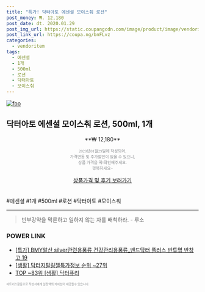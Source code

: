 ```yaml
--- 
title: "특가! 닥터아토 에센셜 모이스춰 로션" 
post_money: ₩. 12,180 
post_date: dt. 2020.01.29 
post_img_url: https://static.coupangcdn.com/image/product/image/vendoritem/2019/02/08/3000103760/8d96030e-d66c-4ae3-9b69-7c0e2a19c599.jpg 
post_link_url: https://coupa.ng/bnFLvz 
categories: 
  - vendoritem 
tags: 
  - 에센셜 
  - 1개 
  - 500ml 
  - 로션 
  - 닥터아토 
  - 모이스춰 
--- 
```

[![foo](https://static.coupangcdn.com/image/product/image/vendoritem/2019/02/08/3000103760/8d96030e-d66c-4ae3-9b69-7c0e2a19c599.jpg)](https://coupa.ng/bnFLvz) 

## 닥터아토 에센셜 모이스춰 로션, 500ml, 1개 
<p style="text-align: center;">**₩ 12,180**</p> 
<p style="text-align: center;"><span style="color: #898c8f; font-family: Georgia,Times,serif; font-size: 0.75em;">2020년01월29일에 작성되어, <br>가격변동 및 추가할인이 있을 수 있으니,<br> 상품 가격을 꼭!확인해주세요.<br>행복하세요~</span> 
</p>	 
<div markdown="0" style="text-align: center;"><a href="https://coupa.ng/bnFLvz" class="btn btn--success">상품가격 및 후기 보러가기</a></div> 
<br><br> 
  #에센셜 #1개 #500ml #로션 #닥터아토 #모이스춰 
<hr> 

> 빈부강약을 막론하고 일하지 않는 자를 배척하라. - 루소 


### POWER LINK

* <a href="https://blog.naver.com/an0733/221789158336" target="_blank">[특가] BMY알산 silver관련용품류 건강관리용품류_밴드닥터 플러스 반투명 반창고 19</a>
* <a href="https://blog.naver.com/sakai111/221774887414" target="_blank"> [생활] 닥터지필링젤특가정보 순위 ~27위</a>
* <a href="https://blog.naver.com/an0733/221787825706" target="_blank"> TOP ~83위 [생활] 닥터퓨리</a>

<span style="color: #898c8f; font-family: Georgia,Times,serif; font-size: 0.55em;">파트너스활동으로 작성자에게 일정액의 커미션이 제공될수 있습니다.</span> 
